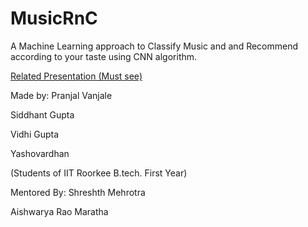 # MusicRnC
A Machine Learning approach to Classify Music and and Recommend according to your taste using CNN algorithm.

[Related Presentation (Must see)](https://docs.google.com/presentation/d/1zzPMQsCPdOJwwZgkPYTzKr8t4RiqIoSack5H5CHUUow/edit?usp=sharing)

Made by:
Pranjal Vanjale

Siddhant Gupta

Vidhi Gupta


Yashovardhan

(Students of IIT Roorkee B.tech. First Year)


Mentored By:
Shreshth Mehrotra

Aishwarya Rao Maratha
